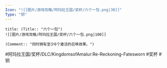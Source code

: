```yaml
---
Icon: "![[图片/游戏攻略/阿玛拉王国/奖杯/六个一包.png|30]]"
Type: "铜"
---
```

```ad-common-bronze-trophy
title: (Title:: "六个一包")
![[图片/游戏攻略/阿玛拉王国/奖杯/六个一包.png|100]]

(Comment:: "同时拥有至少6个激活的召唤效果。")
```

#阿玛拉王国/奖杯/DLC/KingdomsofAmalur:Re-Reckoning-Fatesworn #奖杯 #铜
